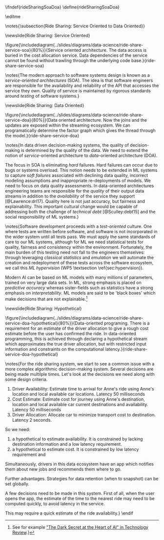 \ifndef{rideSharingSoaDoa}
\define{rideSharingSoaDoa}

\editme

\notes{\subsection{Ride Sharing: Service Oriented to Data Oriented}}

\newslide{Ride Sharing: Service Oriented}

\figure{\includediagram{../slides/diagrams/data-science/ride-share-service-soa}{80%}}{Service oriented architecture. The data access is buried in the cost allocation service. Data dependencies of the service cannot be found without trawling through the underlying code base.}{ride-share-service-soa}

\notes{The modern approach to software systems design is known as a
*service-oriented architectures* (SOA). The idea is that software
engineers are responsible for the availability and reliability of the
API that accesses the service they own. Quality of service is
maintained by rigorous standards around *testing* of software systems.}

\newslide{Ride Sharing: Data Oriented}

\figure{\includediagram{../slides/diagrams/data-science/ride-share-service-doa}{80%}}{Data oriented architecture. Now the joins and the updates are exposed within the streaming ecosystem. We can programatically determine the factor graph which gives the thread through the model.}{ride-share-service-doa}

\notes{In data driven decision-making systems, the quality of decision-making
is determined by the quality of the data. We need to extend the notion
of *service*-oriented architecture to *data*-oriented architecture
(DOA).

The focus in SOA is eliminating *hard* failures. Hard failures can
occur due to bugs or systems overload. This notion needs to be
extended in ML systems to capture *soft failures* associated with
declining data quality, incorrect modeling assumptions and
inappropriate re-deployments of models. We need to focus on data
quality assessments. In data-oriented architectures engineering teams
are responsible for the *quality* of their output data streams in
addition to the *availability* of the service they support
[@Lawrence:drl17]. Quality here is not just accuracy, but fairness and
explainability. This important cultural change would be capable of
addressing both the challenge of *technical debt* [@Sculley:debt15]
and the social responsibility of ML systems.}

\notes{Software development proceeds with a *test-oriented*
culture. One where tests are written before software, and software is
not incorporated in the wider system until all tests pass. We must
apply the same standards of care to our ML systems, although for ML we need statistical tests for quality, fairness and consistency within the
environment. Fortunately, the main burden of this testing need not
fall to the engineers themselves: through leveraging *classical
statistics* and *emulation* we will automate the creation and
redeployment of these tests across the software ecosystem, we call
this *ML hypervision* (WP5 \textsection \ref{sec:hypervision}).

Modern AI can be based on ML models with many millions of parameters,
trained on very large data sets. In ML, strong emphasis is placed on
*predictive accuracy* whereas sister-fields such as statistics have a
strong emphasis on *interpretability*. ML models are said to be 'black
boxes' which make decisions that are not explainable.[^dark-secret]

[^dark-secret]: See for example
    ["The Dark Secret at the Heart of AI" in Technology Review](https://www.technologyreview.com/s/604087/the-dark-secret-at-the-heart-of-ai/).}

\newslide{Ride Sharing: Hypothetical}

\figure{\includediagram{../slides/diagrams/data-science/ride-share-service-doa-hypothetical}{80%}}{Data-oriented programing. There is a requirement for an estimate of the driver allocation to give a rough cost estimate before the user has confirmed the ride. In data-oriented programming, this is achieved through declaring a hypothetical stream which approximates the true driver allocation, but with restricted input information and constraints on the computational latency.}{ride-share-service-doa-hypothetical}

\notes{For the ride sharing system, we start to see a common issue with a more complex algorithmic decision-making system. Several decisions are being made multilple times. Let's look at the decisions we need along with some design criteria.

1. Driver Availability: Estimate time to arrival for Anne's ride using Anne's location and local available car locations. Latency 50 milliseconds
2. Cost Estimate: Estimate cost for journey using Anne's destination, location and local available car current destinations and availability. Latency 50 milliseconds
3. Driver Allocation: Allocate car to minimize transport cost to destination. Latency 2 seconds.

So we need:

1. a hypothetical to estimate availability. It is constrained by lacking destination information and a low latency requirement.
2. a hypothetical to estimate cost. It is constrained by low latency requirement and 


Simultaneously, drivers in this data ecosystem have an app which notifies them about new jobs and recommends them where to go.

Further advantages. Strategies for data retention (when to snapshot) can be set globally.


A few decisions need to be made in this system. First of all, when the user opens the app, the estimate of the time to the nearest ride may need to be computed quickly, to avoid latency in the service. 

This may require a quick estimate of the ride availability.}
\endif
